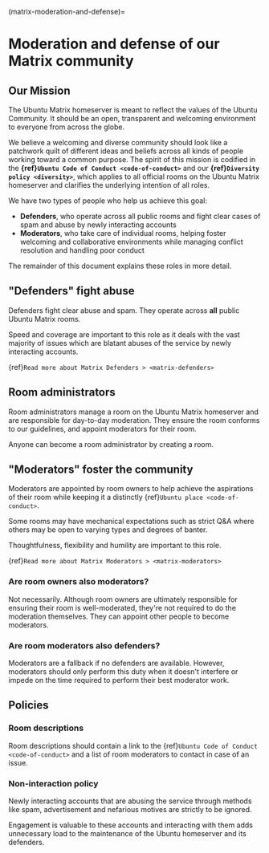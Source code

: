 (matrix-moderation-and-defense)=
# Moderation and defense of our Matrix community

## Our Mission

The Ubuntu Matrix homeserver is meant to reflect the values of the Ubuntu Community.
It should be an open, transparent and welcoming environment to everyone from across the globe.

We believe a welcoming and diverse community should look like a patchwork quilt of different ideas and beliefs across all kinds of people working toward a common purpose.
The spirit of this mission is codified in the **{ref}`Ubuntu Code of Conduct <code-of-conduct>`** and our **{ref}`Diversity policy <diversity>`**, which applies to all official rooms on the Ubuntu Matrix homeserver and clarifies the underlying intention of all roles.

We have two types of people who help us achieve this goal:

* **Defenders**, who operate across all public rooms and fight clear cases of spam and abuse by newly interacting accounts
* **Moderators**, who take care of individual rooms, helping foster welcoming and collaborative environments while managing conflict resolution and handling poor conduct

The remainder of this document explains these roles in more detail.

## "Defenders" fight abuse

Defenders fight clear abuse and spam.
They operate across **all** public Ubuntu Matrix rooms.

Speed and coverage are important to this role as it deals with the vast majority of issues which are blatant abuses of the service by newly interacting accounts.

{ref}`Read more about Matrix Defenders > <matrix-defenders>`


## Room administrators

Room administrators manage a room on the Ubuntu Matrix homeserver and are responsible for day-to-day moderation.
They ensure the room conforms to our guidelines, and appoint moderators for their room.

Anyone can become a room administrator by creating a room.


## "Moderators" foster the community

Moderators are appointed by room owners to help achieve the aspirations of their room while keeping it a distinctly {ref}`Ubuntu place <code-of-conduct>`.

Some rooms may have mechanical expectations such as strict Q&A where others may be open to varying types and degrees of banter.

Thoughtfulness, flexibility and humility are important to this role.

{ref}`Read more about Matrix Moderators > <matrix-moderators>`


### Are room owners also moderators?

Not necessarily. Although room owners are ultimately responsible for ensuring their room is well-moderated, they're not required to do the moderation themselves.
They can appoint other people to become moderators.


### Are room moderators also defenders?

Moderators are a fallback if no defenders are available.
However, moderators should only perform this duty when it doesn't interfere or impede on the time required to perform their best moderator work.


## Policies

### Room descriptions

Room descriptions should contain a link to the {ref}`Ubuntu Code of Conduct <code-of-conduct>` and a list of room moderators to contact in case of an issue.


### Non-interaction policy

Newly interacting accounts that are abusing the service through methods like spam, advertisement and nefarious motives are strictly to be ignored.

Engagement is valuable to these accounts and interacting with them adds unnecessary load to the maintenance of the Ubuntu homeserver and its defenders.

